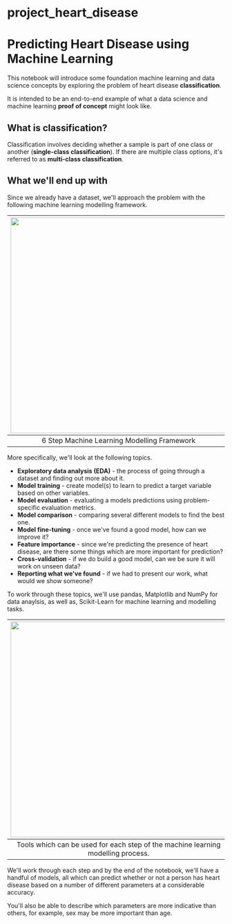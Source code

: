 # project_heart_disease


# Predicting Heart Disease using Machine Learning

This notebook will introduce some foundation machine learning and data science concepts by exploring the problem of heart disease **classification**.

It is intended to be an end-to-end example of what a data science and machine learning **proof of concept** might look like.

## What is classification?

Classification involves deciding whether a sample is part of one class or another (**single-class classification**). If there are multiple class options, it's referred to as **multi-class classification**.


## What we'll end up with

Since we already have a dataset, we'll approach the problem with the following machine learning modelling framework.

| <img src="https://raw.githubusercontent.com/thisiskhan/project_heart_disease/d5cfde9e3e08a53809e68b16cbcf8deddb80eb9f/images/ml101-6-step-ml-framework.png" width=500/> | 
|:--:| 
| 6 Step Machine Learning Modelling Framework |

More specifically, we'll look at the following topics.

* **Exploratory data analysis (EDA)** - the process of going through a dataset and finding out more about it.
* **Model training** - create model(s) to learn to predict a target variable based on other variables.
* **Model evaluation** - evaluating a models predictions using problem-specific evaluation metrics. 
* **Model comparison** - comparing several different models to find the best one.
* **Model fine-tuning** - once we've found a good model, how can we improve it?
* **Feature importance** - since we're predicting the presence of heart disease, are there some things which are more important for prediction?
* **Cross-validation** - if we do build a good model, can we be sure it will work on unseen data?
* **Reporting what we've found** - if we had to present our work, what would we show someone?

To work through these topics, we'll use pandas, Matplotlib and NumPy for data anaylsis, as well as, Scikit-Learn for machine learning and modelling tasks.

| <img src="https://raw.githubusercontent.com/thisiskhan/project_heart_disease/d5cfde9e3e08a53809e68b16cbcf8deddb80eb9f/images/supervised-projects-6-step-ml-framework-tools-highlight.png" width=500/> | 
|:--:| 
| Tools which can be used for each step of the machine learning modelling process. |

We'll work through each step and by the end of the notebook, we'll have a handful of models, all which can predict whether or not a person has heart disease based on a number of different parameters at a considerable accuracy. 

You'll also be able to describe which parameters are more indicative than others, for example, sex may be more important than age.
